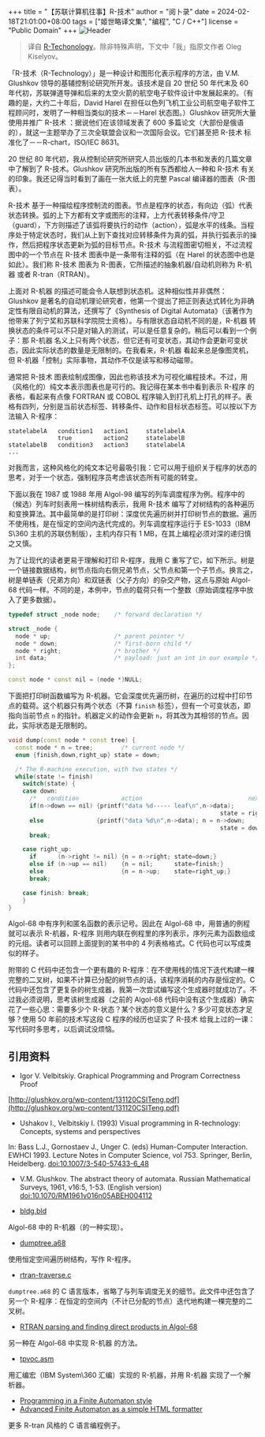 +++
title = "【苏联计算机往事】R-技术"
author = "阅卜录"
date = 2024-02-18T21:01:00+08:00
tags = ["姬世略译文集", "编程", "C / C++"]
license = "Public Domain"
+++
![Header](d5fceb6532643d0d84ffe09c40c481ecdf59e15a.gif)

 > 
 > 译自 [R-Techonology](https://okmij.org/ftp/Babel/#RTRAN)。除非特殊声明，下文中「我」指原文作者 Oleg Kiselyov。

「R-技术（R-Technology）」是一种设计和图形化表示程序的方法，由 V.M. Glushkov 领导的基辅控制论研究所开发。该技术是自 20 世纪 50 年代末及 60 年代初，苏联弹道导弹和后来的太空火箭的航空电子软件设计中发展起来的。（有趣的是，大约二十年后，David Harel 在担任以色列飞机工业公司航空电子软件工程顾问时，发明了一种相当类似的技术－－Harel 状态图。）Glushkov 研究所大量使用并推广 R-技术 ：据说他们在该领域发表了 600 多篇论文（大部份是俄语的），就这一主题举办了三次全联盟会议和一次国际会议。它们甚至把 R-技术 标准化了－－R-chart，ISO/IEC 8631。

20 世纪 80 年代初，我从控制论研究所研究人员出版的几本书和发表的几篇文章中了解到了 R-技术。Glushkov 研究所出版的所有东西都给人一种和 R-技术 有关的印象。我还记得当时看到了画在一张大纸上的完整 Pascal 编译器的图表（R-图表）。

R-技术 基于一种描绘程序控制流的图表。节点是程序的状态，有向边（弧）代表状态转换。弧的上下方都有文字或图形的注释，上方代表转移条件/守卫（guard），下方则描述了该弧将要执行的动作（action），弧是水平的线条。当程序处于特定状态时，我们从上到下查找对应转移条件为真的弧，并执行弧表示的操作，然后把程序状态更新为弧的目标节点。R-技术 与流程图密切相关，不过流程图中的一个节点在 R-技术 图表中是一条带有注释的弧（在 Harel 的状态图中也是如此）。我们称 R-技术 图表为 R-图表，它所描述的抽象机器/自动机则称为 R-机器 或者 R-tran（RTRAN）。

上面对 R-机器 的描述可能会令人联想到状态机。这种相似性并非偶然：Glushkov 是著名的自动机理论研究者，他第一个提出了把正则表达式转化为非确定性有限自动机的算法，还撰写了《Synthesis of Digital Automata》（该著作为他带来了列宁奖和苏联科学院院士资格）。与有限状态自动机不同的是，R-机器 转换状态的条件可以不只是对输入的测试，可以是任意复杂的。稍后可以看到一个例子：那 R-机器 名义上只有两个状态，但它还有可变状态，其动作会更新可变状态，因此实际状态的数量是无限制的。在我看来，R-机器 看起来总是像图灵机，但 R-机器「控制」实际事物，其动作不仅是读写和移动磁带。

通常把 R-技术 图表绘制成图像，因此也称该技术为可视化编程技术。不过，用（风格化的）纯文本表示图表也是可行的。我记得在某本书中看到表示 R-程序 的表格，看起来有点像 FORTRAN 或 COBOL 程序输入到打孔机上打孔的样子。表格有四列，分别是当前状态标签、转移条件、动作和目标状态标签。可以按以下方法输入 R-程序：

````text
statelabelA   condition1   action1     statelabelA
              true         action2     statelabelB
statelabelB   condition3   action3     statelabelA
...
````

对我而言，这种风格化的纯文本记号最吸引我：它可以用于组织关于程序的状态的思考，对于一个状态，强制程序员考虑该状态所有可能的转变。

下面以我在 1987 或 1988 年用 Algol-98 编写的列车调度程序为例。程序中的（候选）列车时刻表用一株树结构表示，我用 R-技术 编写了对树结构的各种遍历和变换算法。其中最简单的是打印树：深度优先遍历树并打印树节点的数据。遍历不使用栈，是在恒定的空间内迭代完成的。列车调度程序运行于 ES-1033（IBM S\360 主机的苏联仿制版），主机内存只有 1 MB，在其上编程必须对深的递归慎之又慎。

为了让现代的读者更易于理解和打印 R-程序，我用 C 重写了它，如下所示。树是一个链接数据结构，树节点指向右侧兄弟节点，父节点和第一个子节点。换言之，树是单链表（兄弟方向）和双链表（父子方向）的杂交产物，这点与原始 Algol-68 代码一样。不同的是，本例中，节点的载荷只有一个整数（原始调度程序中放入了更多数据）。

````cpp
typedef struct _node node;    /* forward declaration */

struct _node {
  node * up;                  /* parent pointer */
  node * down;                /* first-born child */
  node * right;               /* brother */
  int data;                   /* payload: just an int in our example */
};

const node * const nil = (node *)NULL;
````

下面把打印树函数编写为 R-机器。它会深度优先遍历树，在遍历的过程中打印节点的载荷。这个机器只有两个状态（不算 `finish` 标签），但有一个可变状态，即指向当前节点 `n` 的指针。机器定义的动作会更新 `n`，将其改为其相邻的节点。因此，实际状态是无限制的。

````cpp
void dump(const node * const tree) {
  const node * n = tree;        /* current node */
  enum {finish,down,right_up} state = down;

  /* The R-machine execution, with two states */
  while(state != finish)
    switch(state) {
    case down:
      /*   condition            action                              next-state */
      if(n->down == nil) {printf("data %d----- leaf\n",n->data);
                                                            state = right_up;}
      else               {printf("data %d\n",n->data); n = n->down;
                                                            state = down;}
      break;

    case right_up:
      if      (n->right != nil) {n = n->right; state=down;}
      else if (n->up == nil)    {n = nil;      state=finish;}
      else                      {n = n->up;    state=right_up;}
      break;

    case finish: break;
    }
}
````

Algol-68 中有序列和匿名函数的表示记号。因此在 Algol-68 中，用普通的例程就可以表示 R-机器，R-程序 则用内联在例程里的序列表示，序列元素为函数组成的元组。读者可以回顾上面提到的某书中的 4 列表格格式。C 代码也可以写成类似的样子。

附带的 C 代码中还包含一个更有趣的 R-程序：在不使用栈的情况下迭代构建一棵完整的二叉树，如果不计算已分配的树节点的话，该程序消耗的内存是恒定的。C 代码中还包含了更复杂的树生成器，我第一次尝试编写这个生成器时就成功了。不过我必须说明，思考该树生成器（之前的 Algol-68 代码中没有这个生成器）确实花了一些心思：需要多少个 R-状态？某个状态的意义是什么？多少可变状态才足够？使用 50 年前的技术写这段 C 程序的经历也证实了 R-技术 给我上过的一课：写代码时多思考，以后调试没烦恼。

## 引用资料

* Igor V. Velbitskiy. Graphical Programming and Program Correctness Proof

[http://glushkov.org/wp-content/131120CSITeng.pdf](http://glushkov.org/wp-content/131120CSITeng.pdf)

* Ushakov I., Velbitskiy I. (1993) Visual programming in R-technology: Concepts, systems and perspectives

In: Bass L.J., Gornostaev J., Unger C. (eds) Human-Computer Interaction. EWHCI 1993. Lecture Notes in Computer Science, vol 753. Springer, Berlin, Heidelberg. [doi:10.1007/3-540-57433-6_48](https://doi.org/10.1007/3-540-57433-6_48)

*  V.M. Glushkov. The abstract theory of automata. Russian Mathematical Surveys, 1961, v16:5, 1-53. (English version) [doi:10.1070/RM1961v016n05ABEH004112](https://doi.org/10.1070/RM1961v016n05ABEH004112)  
   
* [bldg.bld](https://okmij.org/ftp/Babel/bldg.bld)  
   

Algol-68 中的 R-机器（的一种实现）。

* [dumptree.a68](https://okmij.org/ftp/Babel/dumptree.a68)

使用恒定空间遍历树结构，写作 R-程序。

* [rtran-traverse.c](https://okmij.org/ftp/Babel/rtran-traverse.c)

`dumptree.a68` 的 C 语言版本，省略了与列车调度无关的细节。此文件中还包含了另一个 R-程序：在恒定的空间内（不计已分配的节点）迭代地构建一棵完整的二叉树。

* [RTRAN parsing and finding direct products in Algol-68](https://okmij.org/ftp/Babel/#rtran-a68)

另一种在 Algol-68 中实现 R-机器 的方法。 

* [tpvoc.asm](https://okmij.org/ftp/Babel/tpvoc.asm)

用汇编宏（IBM System\360 汇编）实现的 R-机器，并用 R-机器 实现了一个解析器。

* [Programming in a Finite Automaton style](https://okmij.org/ftp/cpp-digest/index.html#worder-fsm)
* [Advanced Finite Automaton as a simple HTML formatter](https://okmij.org/ftp/cpp-digest/index.html#lynx_fsm)

更多 R-tran 风格的 C 语言编程例子。
